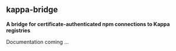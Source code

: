 ## kappa-bridge

**A bridge for certificate-authenticated npm connections to Kappa registries**

Documentation coming ...
